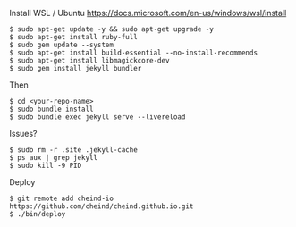 Install WSL / Ubuntu https://docs.microsoft.com/en-us/windows/wsl/install
```
$ sudo apt-get update -y && sudo apt-get upgrade -y
$ sudo apt-get install ruby-full
$ sudo gem update --system
$ sudo apt-get install build-essential --no-install-recommends
$ sudo apt-get install libmagickcore-dev
$ sudo gem install jekyll bundler
```
Then 
```
$ cd <your-repo-name>
$ sudo bundle install
$ sudo bundle exec jekyll serve --livereload
```
Issues?
```
$ sudo rm -r .site .jekyll-cache
$ ps aux | grep jekyll
$ sudo kill -9 PID
```
Deploy
```
$ git remote add cheind-io https://github.com/cheind/cheind.github.io.git
$ ./bin/deploy
```
